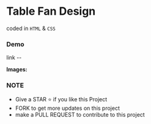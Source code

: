 # Table Fan Design

coded in `HTML` & `CSS`

### Demo
link -- 

**Images:**



### NOTE
- Give a STAR ⭐ if you like this Project
- FORK to get more updates on this project 
- make a PULL REQUEST to contribute to this project

